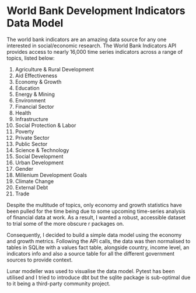 # World Bank Development Indicators Data Model

The world bank indicators are an amazing data source for any one interested in social/economic research. The World Bank Indicators API provides access to nearly 16,000 time series indicators across a range of topics, listed below:

1. Agriculture & Rural Development
2. Aid Effectiveness
3. Economy & Growth
4. Education
5. Energy & Mining
6. Environment
7. Financial Sector
8. Health
9. Infrastructure
10. Social Protection & Labor
11. Poverty
12. Private Sector
13. Public Sector
14. Science & Technology
15. Social Development
16. Urban Development
17. Gender
18. Millenium Development Goals
19. Climate Change
20. External Debt
21. Trade

Despite the multitude of topics, only economy and growth statistics have been pulled for the time being due to some upcoming time-series analysis of financial data at work. As a result, I wanted a robust, accessible dataset to trial some of the more obscure r packages on. 

Consequently, I decided to build a simple data model using the economy and growth metrics. Following the API calls, the data was then  normalised to tables in SQLite with a values fact table, alongside country, income level, an indicators info and also a source table for all the different government sources to provide context. 

Lunar modeller was used to visualise the data model. Pytest has been utilised and I tried to introduce dbt but the sqlite package is sub-optimal due to it being a third-party community project.
